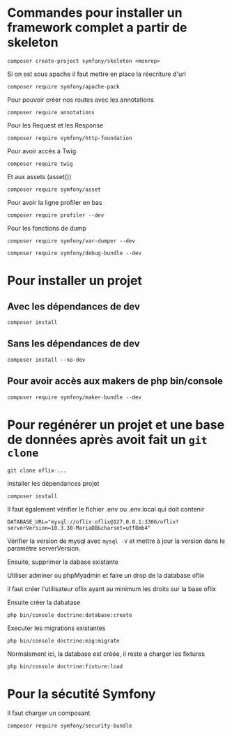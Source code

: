 # Commandes pour installer un framework complet a partir de skeleton

`composer create-project symfony/skeleton <monrep>`

Si on est sous apache il faut mettre en place la réecriture d'url

`composer require symfony/apache-pack`

Pour pouvoir créer nos routes avec les annotations

`composer require annotations`

Pour les Request et les Response

`composer require symfony/http-foundation`

Pour avoir accès à Twig

`composer require twig`

Et aux assets (asset())

`composer require symfony/asset`

Pour avoir la ligne profiler en bas

`composer require profiler --dev`

Pour les fonctions de dump

`composer require symfony/var-dumper --dev`

`composer require symfony/debug-bundle --dev`

# Pour installer un projet

## Avec les dépendances de dev

`composer install`

## Sans les dépendances de dev

`composer install --no-dev`

## Pour avoir accès aux makers de php bin/console

`composer require symfony/maker-bundle --dev`


# Pour regénérer un projet et une base de données après avoit fait un `git clone`

`git clone oflix-...`

Installer les dépendances projet

`composer install`

Il faut également vérifier le fichier .env ou .env.local qui doit contenir

`DATABASE_URL="mysql://oflix:oflix@127.0.0.1:3306/oflix?serverVersion=10.3.38-MariaDB&charset=utf8mb4"`

Vérifier la version de mysql avec `mysql -V` et mettre à jour la version dans le paramètre serverVersion.

Ensuite, supprimer la dabase existante

Utiliser adminer ou phpMyadmin et faire un drop de la database oflix

il faut créer l'utilisateur oflix ayant au minimum les droits sur la base oflix

Ensuite créer la dabatase

`php bin/console doctrine:database:create`

Executer les migrations existantes

`php bin/console doctrine:mig:migrate`

Normalement ici, la database est créée, il reste a charger les fixtures

`php bin/console doctrine:fixture:load`

# Pour la sécutité Symfony

Il faut charger un composant

`composer require symfony/security-bundle`
